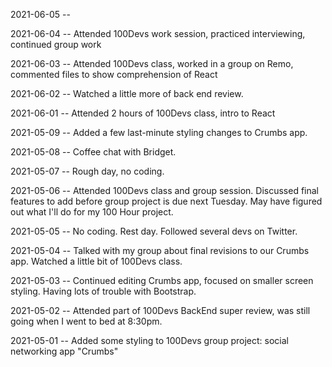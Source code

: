 2021-06-05 -- 

2021-06-04 -- Attended 100Devs work session, practiced interviewing, continued group work

2021-06-03 -- Attended 100Devs class, worked in a group on Remo, commented files to show comprehension of React

2021-06-02 -- Watched a little more of back end review.

2021-06-01 -- Attended 2 hours of 100Devs class, intro to React

2021-05-09 -- Added a few last-minute styling changes to Crumbs app.

2021-05-08 -- Coffee chat with Bridget.

2021-05-07 -- Rough day, no coding.

2021-05-06 -- Attended 100Devs class and group session. Discussed final features to add before group project is due next Tuesday.
May have figured out what I'll do for my 100 Hour project.

2021-05-05 -- No coding. Rest day. Followed several devs on Twitter.

2021-05-04 -- Talked with my group about final revisions to our Crumbs app. Watched a little bit of 100Devs class.

2021-05-03 -- Continued editing Crumbs app, focused on smaller screen styling. Having lots of trouble with Bootstrap.

2021-05-02 -- Attended part of 100Devs BackEnd super review, was still going when I went to bed at 8:30pm.

2021-05-01 -- Added some styling to 100Devs group project: social networking app "Crumbs"

